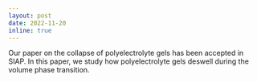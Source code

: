 ```yaml
---
layout: post
date: 2022-11-20
inline: true
---
```


Our paper on the collapse of polyelectrolyte gels has been accepted in SIAP.  In this paper,
we study how polyelectrolyte gels deswell during the volume phase transition.
